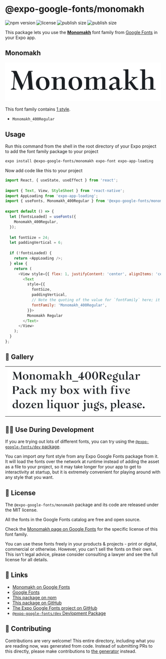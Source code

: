 # @expo-google-fonts/monomakh

![npm version](https://flat.badgen.net/npm/v/@expo-google-fonts/monomakh)
![license](https://flat.badgen.net/github/license/expo/google-fonts)
![publish size](https://flat.badgen.net/packagephobia/install/@expo-google-fonts/monomakh)
![publish size](https://flat.badgen.net/packagephobia/publish/@expo-google-fonts/monomakh)

This package lets you use the [**Monomakh**](https://fonts.google.com/specimen/Monomakh) font family from [Google Fonts](https://fonts.google.com/) in your Expo app.

## Monomakh

![Monomakh](./font-family.png)

This font family contains [1 style](#-gallery).

- `Monomakh_400Regular`

## Usage

Run this command from the shell in the root directory of your Expo project to add the font family package to your project
```sh
expo install @expo-google-fonts/monomakh expo-font expo-app-loading
```

Now add code like this to your project
```js
import React, { useState, useEffect } from 'react';

import { Text, View, StyleSheet } from 'react-native';
import AppLoading from 'expo-app-loading';
import { useFonts, Monomakh_400Regular } from '@expo-google-fonts/monomakh';

export default () => {
  let [fontsLoaded] = useFonts({
    Monomakh_400Regular,
  });

  let fontSize = 24;
  let paddingVertical = 6;

  if (!fontsLoaded) {
    return <AppLoading />;
  } else {
    return (
      <View style={{ flex: 1, justifyContent: 'center', alignItems: 'center' }}>
        <Text
          style={{
            fontSize,
            paddingVertical,
            // Note the quoting of the value for `fontFamily` here; it expects a string!
            fontFamily: 'Monomakh_400Regular',
          }}>
          Monomakh Regular
        </Text>
      </View>
    );
  }
};

```

## 🔡 Gallery


||||
|-|-|-|
|![Monomakh_400Regular](./Monomakh_400Regular.ttf.png)||||


## 👩‍💻 Use During Development

If you are trying out lots of different fonts, you can try using the [`@expo-google-fonts/dev` package](https://github.com/expo/google-fonts/tree/master/font-packages/dev#readme).

You can import *any* font style from any Expo Google Fonts package from it. It will load the fonts
over the network at runtime instead of adding the asset as a file to your project, so it may take longer
for your app to get to interactivity at startup, but it is extremely convenient
for playing around with any style that you want.

## 📖 License

The `@expo-google-fonts/monomakh` package and its code are released under the MIT license.

All the fonts in the Google Fonts catalog are free and open source.

Check the [Monomakh page on Google Fonts](https://fonts.google.com/specimen/Monomakh) for the specific license of this font family.

You can use these fonts freely in your products & projects - print or digital, commercial or otherwise. However, you can't sell the fonts on their own. This isn't legal advice, please consider consulting a lawyer and see the full license for all details.

## 🔗 Links

- [Monomakh on Google Fonts](https://fonts.google.com/specimen/Monomakh)
- [Google Fonts](https://fonts.google.com/)
- [This package on npm](https://www.npmjs.com/package/@expo-google-fonts/monomakh)
- [This package on GitHub](https://github.com/expo/google-fonts/tree/master/font-packages/monomakh)
- [The Expo Google Fonts project on GitHub](https://github.com/expo/google-fonts)
- [`@expo-google-fonts/dev` Devlopment Package](https://github.com/expo/google-fonts/tree/master/font-packages/dev)

## 🤝 Contributing

Contributions are very welcome! This entire directory, including what you are reading now, was generated from code. Instead of submitting PRs to this directly, please make contributions to [the generator](https://github.com/expo/google-fonts/tree/master/packages/generator) instead.
